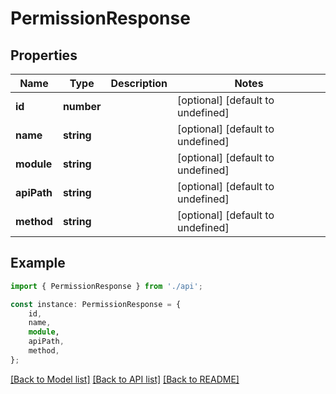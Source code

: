 # PermissionResponse


## Properties

Name | Type | Description | Notes
------------ | ------------- | ------------- | -------------
**id** | **number** |  | [optional] [default to undefined]
**name** | **string** |  | [optional] [default to undefined]
**module** | **string** |  | [optional] [default to undefined]
**apiPath** | **string** |  | [optional] [default to undefined]
**method** | **string** |  | [optional] [default to undefined]

## Example

```typescript
import { PermissionResponse } from './api';

const instance: PermissionResponse = {
    id,
    name,
    module,
    apiPath,
    method,
};
```

[[Back to Model list]](../README.md#documentation-for-models) [[Back to API list]](../README.md#documentation-for-api-endpoints) [[Back to README]](../README.md)
